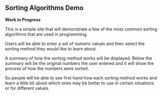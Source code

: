 ## Sorting Algorithms Demo

**Work in Progress**

This is a simple site that will demonstrate a few of the most common sorting algorithms that are used in programming.


Users will be able to enter a set of numeric values and then select the sorting method they would like to learn about.

A summary of how the sorting method works will be displayed. Below the summary will be the original numbers the user entered and it will show the process of how the numbers were sorted.

So people will be able to see first hand how each sorting method works and learn a little bit about which ones may be better to use in certain situations or for different values.
